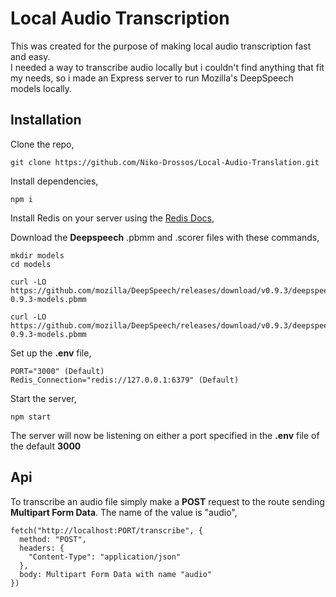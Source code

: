 # Local Audio Transcription
This was created for the purpose of making local audio transcription fast and easy.  
I needed a way to transcribe audio locally but i couldn't find anything that fit my needs, so i made an Express server to run Mozilla's DeepSpeech models locally.  

## Installation
Clone the repo,
```
git clone https://github.com/Niko-Drossos/Local-Audio-Translation.git
```

Install dependencies,
```
npm i
```

Install Redis on your server using the [Redis Docs](https://redis.io/docs/latest/get-started/),

Download the **Deepspeech** .pbmm and .scorer files with these commands,
```
mkdir models
cd models

curl -LO https://github.com/mozilla/DeepSpeech/releases/download/v0.9.3/deepspeech-0.9.3-models.pbmm

curl -LO https://github.com/mozilla/DeepSpeech/releases/download/v0.9.3/deepspeech-0.9.3-models.pbmm
```


Set up the **.env** file,

```
PORT="3000" (Default)
Redis_Connection="redis://127.0.0.1:6379" (Default)
```

Start the server,
```
npm start
```

The server will now be listening on either a port specified in the **.env** file of the default **3000**

## Api

To transcribe an audio file simply make a **POST** request to the route sending **Multipart Form Data**. The name of the value is "audio",
```
fetch("http://localhost:PORT/transcribe", {
  method: "POST",
  headers: {
    "Content-Type": "application/json"
  },
  body: Multipart Form Data with name "audio"
})
```